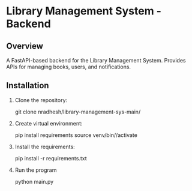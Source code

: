 # Library Management System - Backend

## Overview
A FastAPI-based backend for the Library Management System. Provides APIs for managing books, users, and notifications.

## Installation
1. Clone the repository:

   git clone nradhesh/library-management-sys-main/

2. Create virtual environment:

   pip install requirements
   source venv/bin//activate


3. Install the requirements:

   pip install -r requirements.txt

4. Run the program

   python main.py
